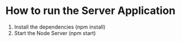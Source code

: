 # How to run the Server Application

1. Install the dependencies (npm install)
2. Start the Node Server (npm start)
